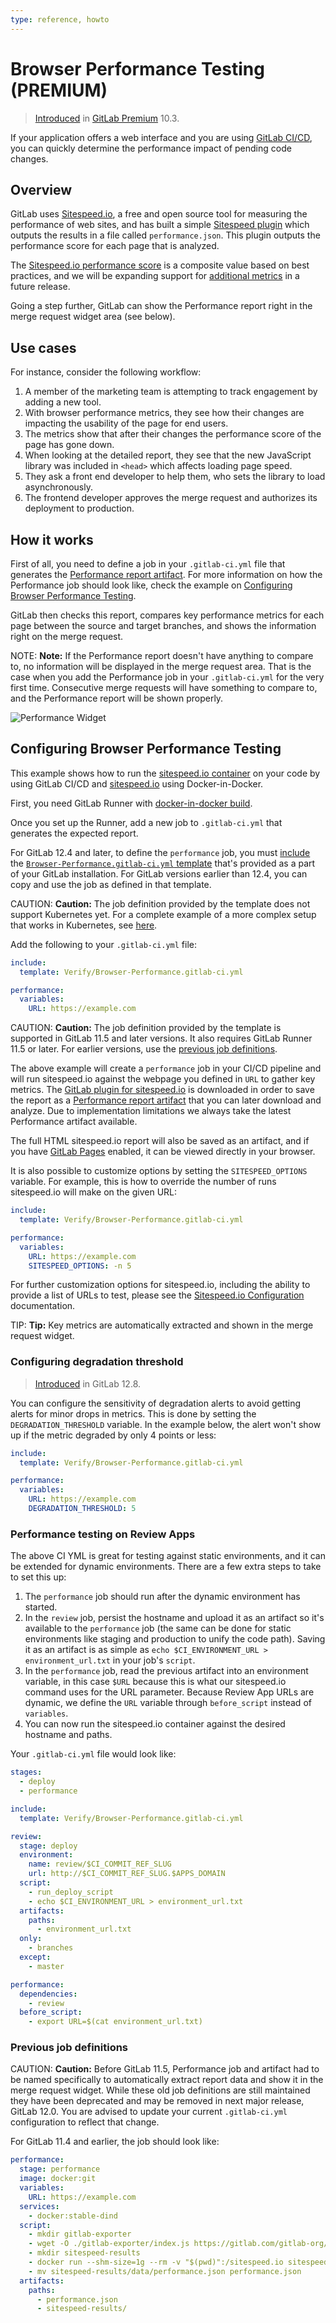 ```yaml
---
type: reference, howto
---
```


# Browser Performance Testing **(PREMIUM)**

> [Introduced](https://gitlab.com/gitlab-org/gitlab/-/merge_requests/3507) in [GitLab Premium](https://about.gitlab.com/pricing/) 10.3.

If your application offers a web interface and you are using
[GitLab CI/CD](../../../ci/README.md), you can quickly determine the performance
impact of pending code changes.

## Overview

GitLab uses [Sitespeed.io](https://www.sitespeed.io), a free and open source
tool for measuring the performance of web sites, and has built a simple
[Sitespeed plugin](https://gitlab.com/gitlab-org/gl-performance)
which outputs the results in a file called `performance.json`. This plugin
outputs the performance score for each page that is analyzed.

The [Sitespeed.io performance score](https://examples.sitespeed.io/6.0/2017-11-23-23-43-35/help.html)
is a composite value based on best practices, and we will be expanding support
for [additional metrics](https://gitlab.com/gitlab-org/gitlab/issues/4370)
in a future release.

Going a step further, GitLab can show the Performance report right
in the merge request widget area (see below).

## Use cases

For instance, consider the following workflow:

1. A member of the marketing team is attempting to track engagement by adding a new tool.
1. With browser performance metrics, they see how their changes are impacting the usability
   of the page for end users.
1. The metrics show that after their changes the performance score of the page has gone down.
1. When looking at the detailed report, they see that the new JavaScript library was
   included in `<head>` which affects loading page speed.
1. They ask a front end developer to help them, who sets the library to load asynchronously.
1. The frontend developer approves the merge request and authorizes its deployment to production.

## How it works

First of all, you need to define a job in your `.gitlab-ci.yml` file that generates the
[Performance report artifact](../../../ci/yaml/README.md#artifactsreportsperformance-premium).
For more information on how the Performance job should look like, check the
example on [Configuring Browser Performance Testing](#configuring-browser-performance-testing).

GitLab then checks this report, compares key performance metrics for each page
between the source and target branches, and shows the information right on the merge request.

NOTE: **Note:**
If the Performance report doesn't have anything to compare to, no information
will be displayed in the merge request area. That is the case when you add the
Performance job in your `.gitlab-ci.yml` for the very first time.
Consecutive merge requests will have something to compare to, and the Performance
report will be shown properly.

![Performance Widget](img/browser_performance_testing.png)

## Configuring Browser Performance Testing

This example shows how to run the [sitespeed.io container](https://hub.docker.com/r/sitespeedio/sitespeed.io/)
on your code by using GitLab CI/CD and [sitespeed.io](https://www.sitespeed.io)
using Docker-in-Docker.

First, you need GitLab Runner with
[docker-in-docker build](../../../ci/docker/using_docker_build.md#use-docker-in-docker-workflow-with-docker-executor).

Once you set up the Runner, add a new job to `.gitlab-ci.yml` that generates the
expected report.

For GitLab 12.4 and later, to define the `performance` job, you must
[include](../../../ci/yaml/README.md#includetemplate) the
[`Browser-Performance.gitlab-ci.yml` template](https://gitlab.com/gitlab-org/gitlab/blob/master/lib/gitlab/ci/templates/Verify/Browser-Performance.gitlab-ci.yml)
that's provided as a part of your GitLab installation.
For GitLab versions earlier than 12.4, you can copy and use the job as defined
in that template.

CAUTION: **Caution:**
The job definition provided by the template does not support Kubernetes yet. For a complete example of a more complex setup
that works in Kubernetes, see [here](https://gitlab.com/gitlab-org/gitlab/blob/master/lib/gitlab/ci/templates/Jobs/Browser-Performance-Testing.gitlab-ci.yml).

Add the following to your `.gitlab-ci.yml` file:

```yaml
include:
  template: Verify/Browser-Performance.gitlab-ci.yml

performance:
  variables:
    URL: https://example.com
```

CAUTION: **Caution:**
The job definition provided by the template is supported in GitLab 11.5 and later versions.
It also requires GitLab Runner 11.5 or later. For earlier versions, use the
[previous job definitions](#previous-job-definitions).

The above example will create a `performance` job in your CI/CD pipeline and will run
sitespeed.io against the webpage you defined in `URL` to gather key metrics.
The [GitLab plugin for sitespeed.io](https://gitlab.com/gitlab-org/gl-performance)
is downloaded in order to save the report as a [Performance report artifact](../../../ci/yaml/README.md#artifactsreportsperformance-premium)
that you can later download and analyze. Due to implementation limitations we always
take the latest Performance artifact available.

The full HTML sitespeed.io report will also be saved as an artifact, and if you have
[GitLab Pages](../pages/index.md) enabled, it can be viewed directly in your browser.

It is also possible to customize options by setting the `SITESPEED_OPTIONS` variable.
For example, this is how to override the number of runs sitespeed.io
will make on the given URL:

```yaml
include:
  template: Verify/Browser-Performance.gitlab-ci.yml

performance:
  variables:
    URL: https://example.com
    SITESPEED_OPTIONS: -n 5
```

For further customization options for sitespeed.io, including the ability to provide a
list of URLs to test, please see the [Sitespeed.io Configuration](https://www.sitespeed.io/documentation/sitespeed.io/configuration/)
documentation.

TIP: **Tip:**
Key metrics are automatically extracted and shown in the merge request widget.

### Configuring degradation threshold

> [Introduced](https://gitlab.com/gitlab-org/gitlab/issues/27599) in GitLab 12.8.

You can configure the sensitivity of degradation alerts to avoid getting alerts for minor drops in metrics.
This is done by setting the `DEGRADATION_THRESHOLD` variable. In the example below, the alert won't show up
if the metric degraded by only 4 points or less:

```yaml
include:
  template: Verify/Browser-Performance.gitlab-ci.yml

performance:
  variables:
    URL: https://example.com
    DEGRADATION_THRESHOLD: 5
```

### Performance testing on Review Apps

The above CI YML is great for testing against static environments, and it can
be extended for dynamic environments. There are a few extra steps to take to
set this up:

1. The `performance` job should run after the dynamic environment has started.
1. In the `review` job, persist the hostname and upload it as an artifact so
   it's available to the `performance` job (the same can be done for static
   environments like staging and production to unify the code path). Saving it
   as an artifact is as simple as `echo $CI_ENVIRONMENT_URL > environment_url.txt`
   in your job's `script`.
1. In the `performance` job, read the previous artifact into an environment
   variable, in this case `$URL` because this is what our sitespeed.io command
   uses for the URL parameter. Because Review App URLs are dynamic, we define
   the `URL` variable through `before_script` instead of `variables`.
1. You can now run the sitespeed.io container against the desired hostname and
   paths.

Your `.gitlab-ci.yml` file would look like:

```yaml
stages:
  - deploy
  - performance

include:
  template: Verify/Browser-Performance.gitlab-ci.yml

review:
  stage: deploy
  environment:
    name: review/$CI_COMMIT_REF_SLUG
    url: http://$CI_COMMIT_REF_SLUG.$APPS_DOMAIN
  script:
    - run_deploy_script
    - echo $CI_ENVIRONMENT_URL > environment_url.txt
  artifacts:
    paths:
      - environment_url.txt
  only:
    - branches
  except:
    - master

performance:
  dependencies:
    - review
  before_script:
    - export URL=$(cat environment_url.txt)
```

### Previous job definitions

CAUTION: **Caution:**
Before GitLab 11.5, Performance job and artifact had to be named specifically
to automatically extract report data and show it in the merge request widget.
While these old job definitions are still maintained they have been deprecated
and may be removed in next major release, GitLab 12.0.
You are advised to update your current `.gitlab-ci.yml` configuration to reflect that change.

For GitLab 11.4 and earlier, the job should look like:

```yaml
performance:
  stage: performance
  image: docker:git
  variables:
    URL: https://example.com
  services:
    - docker:stable-dind
  script:
    - mkdir gitlab-exporter
    - wget -O ./gitlab-exporter/index.js https://gitlab.com/gitlab-org/gl-performance/raw/master/index.js
    - mkdir sitespeed-results
    - docker run --shm-size=1g --rm -v "$(pwd)":/sitespeed.io sitespeedio/sitespeed.io:6.3.1 --plugins.add ./gitlab-exporter --outputFolder sitespeed-results $URL
    - mv sitespeed-results/data/performance.json performance.json
  artifacts:
    paths:
      - performance.json
      - sitespeed-results/
```

<!-- ## Troubleshooting

Include any troubleshooting steps that you can foresee. If you know beforehand what issues
one might have when setting this up, or when something is changed, or on upgrading, it's
important to describe those, too. Think of things that may go wrong and include them here.
This is important to minimize requests for support, and to avoid doc comments with
questions that you know someone might ask.

Each scenario can be a third-level heading, e.g. `### Getting error message X`.
If you have none to add when creating a doc, leave this section in place
but commented out to help encourage others to add to it in the future. -->
